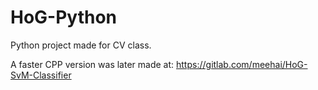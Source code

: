 # HoG-Python

Python project made for CV class.

A faster CPP version was later made at: https://gitlab.com/meehai/HoG-SvM-Classifier
